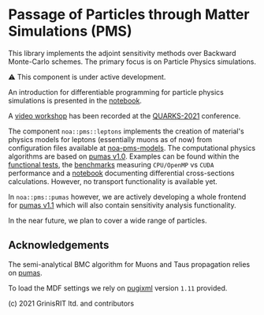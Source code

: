 # Passage of Particles through Matter Simulations (PMS) 

This library implements the adjoint sensitivity methods 
over Backward Monte-Carlo schemes.
The primary focus is on Particle Physics simulations.

:warning: This component is under active development.

An introduction for differentiable programming for particle physics 
simulations is presented in the 
[notebook](differentiable_programming_pms.ipynb). 

A [video workshop](https://www.youtube.com/watch?v=nJm_jbX6tJc)
has been recorded at the 
[QUARKS-2021](https://www.youtube.com/channel/UCXdL4IpBP3LqmUO2EqNCYxA) 
conference.

The component `noa::pms::leptons` implements the creation 
of material's physics models for leptons 
(essentially muons as of now) from configuration files available at
[noa-pms-models](https://github.com/grinisrit/noa-pms-models). 
The computational physics algorithms are based on 
[pumas v1.0](https://github.com/niess/pumas/releases/tag/v1.0). 
Examples can be found within the 
[functional tests](../../test/pms), 
the [benchmarks](../../benchmark) 
measuring `CPU/OpenMP` vs `CUDA` performance
and a [notebook](muon_dcs_calc.ipynb) 
documenting differential cross-sections calculations.
However, no transport functionality is available yet.

In `noa::pms::pumas` however, we are actively developing a whole frontend for 
[pumas v1.1](https://github.com/niess/pumas/releases/tag/v1.1)
which will also contain sensitivity analysis functionality. 

In the near future, we plan to cover 
a wide range of particles. 

## Acknowledgements

The semi-analytical BMC algorithm for Muons and Taus propagation relies on 
[pumas](https://github.com/niess/pumas).

To load the MDF settings we rely on 
[pugixml](https://github.com/zeux/pugixml)  version `1.11` provided.

(c) 2021 GrinisRIT ltd. and contributors
